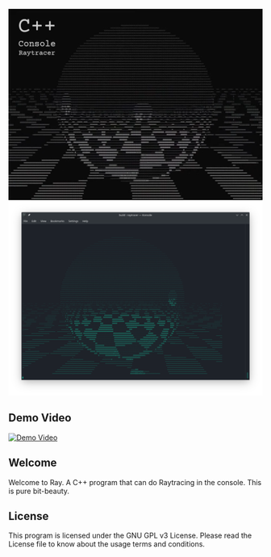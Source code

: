 ![Ray Cover Image](images/ray-cover.png)
![Ray Linux Cover Image](images/ray-linux.png)

## Demo Video
[![Demo Video](https://img.youtube.com/vi/QkETiyYWh2o/0.jpg)](https://www.youtube.com/watch?v=QkETiyYWh2o)

## Welcome

Welcome to Ray. A C++ program that can do Raytracing in the console. This is pure bit-beauty.

## License

This program is licensed under the GNU GPL v3 License. Please read the License file to know about the usage terms and conditions.
